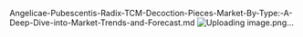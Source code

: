 Angelicae-Pubescentis-Radix-TCM-Decoction-Pieces-Market-By-Type:-A-Deep-Dive-into-Market-Trends-and-Forecast.md
![Uploading image.png…]()
